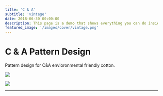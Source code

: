 ```yaml
---
title: 'C & A'
subtitle: 'vintage'
date: 2018-06-30 00:00:00
description: This page is a demo that shows everything you can do inside portfolio and blog posts.
featured_image: '/images/cover/vintage.png'
---
```


# C & A Pattern Design

Pattern design for C&A envioronmental friendly cotton.

![]({{site.baseurl}}/images/ca/illustration.jpg)

![]({{site.baseurl}}/images/ca/bag.jpg)

---

